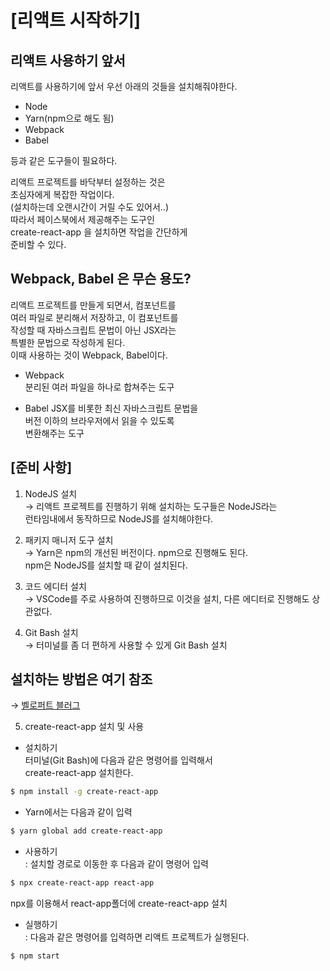 # [리액트 시작하기]

## 리액트 사용하기 앞서

리액트를 사용하기에 앞서 우선 아래의 것들을 설치해줘야한다.

- Node
- Yarn(npm으로 해도 됨)
- Webpack
- Babel

등과 같은 도구들이 필요하다.

리액트 프로젝트를 바닥부터 설정하는 것은  
초심자에게 복잡한 작업이다.  
(설치하는데 오랜시간이 거릴 수도 있어서..)  
따라서 페이스북에서 제공해주는 도구인  
create-react-app 을 설치하면 작업을 간단하게  
준비할 수 있다.

## Webpack, Babel 은 무슨 용도?

리액트 프로젝트를 만들게 되면서, 컴포넌트를  
여러 파일로 분리해서 저장하고, 이 컴포넌트를  
작성할 때 자바스크립트 문법이 아닌 JSX라는  
특별한 문법으로 작성하게 된다.  
이때 사용하는 것이 Webpack, Babel이다.

- Webpack  
  분리된 여러 파일을 하나로 합쳐주는 도구

- Babel
  JSX를 비롯한 최신 자바스크립트 문법을  
   버전 이하의 브라우저에서 읽을 수 있도록  
   변환해주는 도구

## [준비 사항]

1.  NodeJS 설치  
    → 리액트 프로젝트를 진행하기 위해 설치하는 도구들은 NodeJS라는  
     런타임내에서 동작하므로 NodeJS를 설치해야한다.

2.  패키지 매니저 도구 설치  
    → Yarn은 npm의 개선된 버전이다. npm으로 진행해도 된다.  
     npm은 NodeJS를 설치할 때 같이 설치된다.

3.  코드 에디터 설치  
    → VSCode를 주로 사용하여 진행하므로 이것을 설치, 다른
    에디터로 진행해도 상관없다.

4.  Git Bash 설치  
    → 터미널를 좀 더 편하게 사용할 수 있게 Git Bash 설치

## 설치하는 방법은 여기 참조

→ [벨로퍼트 블러그](https://velopert.com/3621)

5.  create-react-app 설치 및 사용

- 설치하기  
  터미널(Git Bash)에 다음과 같은 명령어를 입력해서  
   create-react-app 설치한다.  


```bash
$ npm install -g create-react-app
```

- Yarn에서는 다음과 같이 입력

```bash
$ yarn global add create-react-app
```

- 사용하기  
  : 설치할 경로로 이동한 후 다음과 같이 명령어 입력

```bash
$ npx create-react-app react-app
```
npx를 이용해서 react-app폴더에 create-react-app 설치

- 실행하기  
  : 다음과 같은 명령어를 입력하면 리액트 프로젝트가 실행된다.

```bash
$ npm start
```
